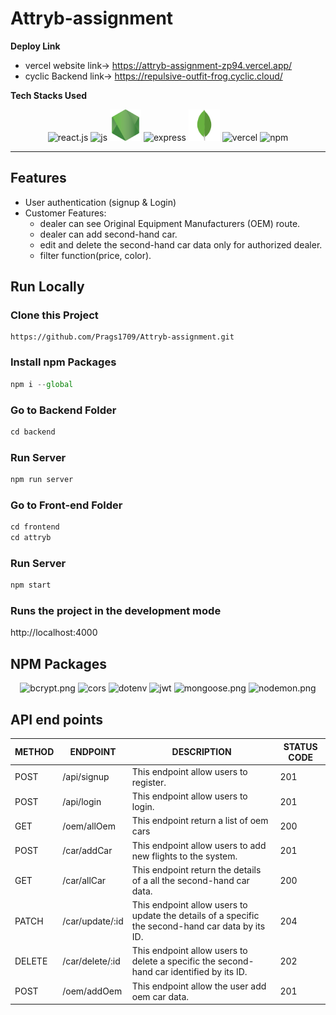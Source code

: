 # Attryb-assignment

**Deploy Link**
- vercel website link-> https://attryb-assignment-zp94.vercel.app/
- cyclic Backend link-> https://repulsive-outfit-frog.cyclic.cloud/

**Tech Stacks Used**

<p align = "center">
<img src="https://manikprakash-portfolio.netlify.app/skills/react.svg" alt="react.js" width="55" height="55"/>
<img src="https://user-images.githubusercontent.com/25181517/117447155-6a868a00-af3d-11eb-9cfe-245df15c9f3f.png" alt="js" width="50" height="50"/>
<img src="https://raw.githubusercontent.com/PrinceCorwin/Useful-tech-icons/main/images/nodejs.png" alt="nodejs" width="50" height="50"/>
<img src="https://res.cloudinary.com/kc-cloud/images/f_auto,q_auto/v1651772163/expressjslogo/expressjslogo.webp?_i=AA" alt="express" width="50" height="50"/>
 <img src="https://raw.githubusercontent.com/PrinceCorwin/Useful-tech-icons/main/images/mongodb-leaf.png" alt="mongo" width="50" height="50"/> 
<img src=https://encrypted-tbn0.gstatic.com/images?q=tbn:ANd9GcSuFHNyI5c3DdJFK6PKgrTylFMX2UDgcvfMrauvkFkzPHxg1luQjlCv9pY&usqp=CAU" alt="vercel" width="50" height="50"/>
<img src="https://user-images.githubusercontent.com/25181517/121401671-49102800-c959-11eb-9f6f-74d49a5e1774.png" alt="npm" width="50" height="50"/>
  
</p>
<hr>

## Features

* User  authentication (signup & Login)
* Customer Features:
    * dealer can see Original Equipment Manufacturers (OEM) route.
    * dealer can add second-hand car.
    * edit and delete the second-hand car data only for authorized dealer.
    * filter function(price, color).


## Run Locally
### Clone this Project

```
https://github.com/Prags1709/Attryb-assignment.git
```

### Install npm Packages

```javascript
npm i --global
```

### Go to Backend Folder
```javascript
cd backend
```

### Run Server
```javascript
npm run server
```
### Go to Front-end Folder
```javascript
cd frontend
cd attryb
```

### Run Server
```javascript
npm start
```

### Runs the project in the development mode

http://localhost:4000

## NPM Packages
<p align = "center">
<img src="https://repository-images.githubusercontent.com/139898859/9617c480-81c2-11ea-94fc-322231ead1f0" alt="bcrypt.png" width="70" height="50"/>
<img src="https://github.com/faraz412/cozy-passenger-4798/blob/main/Frontend/Files/cors.png?raw=true" alt="cors" width="70" height="50"/>
<img src="https://github.com/faraz412/cozy-passenger-4798/blob/main/Frontend/Files/download.png?raw=true" alt="dotenv" width="60" height="50"/>
<img src="https://github.com/faraz412/cozy-passenger-4798/blob/main/Frontend/Files/JWT.png?raw=true" alt="jwt" width="70" height="50"/>
<img src="https://4008838.fs1.hubspotusercontent-na1.net/hubfs/4008838/mogoose-logo.png" alt="mongoose.png" width="70" height="70"/>     
<img src="https://user-images.githubusercontent.com/13700/35731649-652807e8-080e-11e8-88fd-1b2f6d553b2d.png" alt="nodemon.png" width="50" height="50"/>

</p>

## API end points

| METHOD | ENDPOINT | DESCRIPTION | STATUS CODE |
| --- | --- | --- | --- |
| POST | /api/signup | This endpoint allow users to register. | 201 |
| POST | /api/login | This endpoint allow users to login. | 201 |
| GET | /oem/allOem | This endpoint return a list of oem cars | 200 |
| POST | /car/addCar | This endpoint allow users to add new flights to the system.| 201 |
| GET | /car/allCar | This endpoint return the details of a all the second-hand car data. | 200 |
| PATCH | /car/update/:id | This endpoint allow users to update the details of a specific the second-hand car data by its ID. | 204 |
| DELETE | /car/delete/:id | This endpoint allow users to delete a specific the second-hand car identified by its ID. | 202 |
| POST | /oem/addOem | This endpoint allow the user add oem car data. | 201 |
